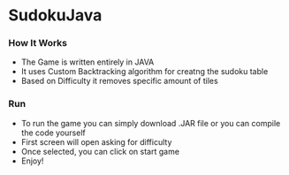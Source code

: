 # SudokuJava
### How It Works
  - The Game is written entirely in JAVA
  - It uses Custom Backtracking algorithm for creatng the sudoku table
  - Based on Difficulty it removes specific amount of tiles 
### Run
  - To run the game you can simply download .JAR file or you can compile the code yourself
  - First screen will open asking for difficulty
  - Once selected, you can click on start game
  - Enjoy!
